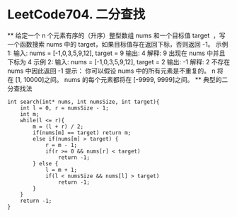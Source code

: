 # LeetCode704. 二分查找

**
给定一个 n 个元素有序的（升序）整型数组 nums 和一个目标值 target  ，写一个函数搜索 nums 中的 target，如果目标值存在返回下标，否则返回 -1。
示例 1:
输入: nums = [-1,0,3,5,9,12], target = 9
输出: 4
解释: 9 出现在 nums 中并且下标为 4
示例 2:
输入: nums = [-1,0,3,5,9,12], target = 2
输出: -1
解释: 2 不存在 nums 中因此返回 -1
提示：
你可以假设 nums 中的所有元素是不重复的。
n 将在 [1, 10000]之间。
nums 的每个元素都将在 [-9999, 9999]之间。
**
典型的二分查找法
```
int search(int* nums, int numsSize, int target){
    int l = 0, r = numsSize - 1;
    int m;
    while(l <= r){
        m = (l + r) / 2;
        if(nums[m] == target) return m;
        else if(nums[m] > target) {
            r = m - 1;
            if(r >= 0 && nums[r] < target)
                return -1;
        } else {
            l = m + 1;
            if(l < numsSize && nums[l] > target)
                return -1;
        }
    }
    return -1;
}
```